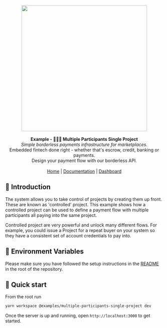 <p align="center">
  <br/>
  <img width="400px" src="https://assets.staging.trustshare.io/trustshare-logo.png">
  <br/>
  <br/>
<strong>Example - 👨‍👩‍👧 Multiple Participants Single Project</strong>
  <br/>
  <i>Simple borderless payments infrastructure for marketplaces.</i>
  <br/>
  Embedded fintech done right - whether that's escrow, credit, banking or payments.
  <br/>
  Design your payment flow with our borderless API.
  <br/>
  <br/>
  <span>
    <a href="https://trustshare.co" target="_blank">Home</a>
    <span> | </span>
    <a href="https://docs.trustshare.io" target="_blank">Documentation</a>
    <span> | </span>
    <a href="https://dashboard.trustshare.io" target="_blank">Dashboard</a>
  </span>
</p>

## 📖 Introduction

The system allows you to take control of projects by creating them up front. These are known as 'controlled' project. This example shows how a controlled project can be used to define a payment flow with multiple participants all paying into the same project.

Controlled project are very powerful and unlock many different flows. For example, you could issue a Project for a repeat buyer on your system so they have a consistent set of account credentials to pay into.

## 🌳 Environment Variables

Please make sure you have followed the setup instructions in the [README](/README.md) in the root of the repository.

## 🚀 Quick start

From the root run

```bash
yarn workspace @examples/multiple-participants-single-project dev
```

Once the server is up and running, open `http://localhost:3000` to get started.

